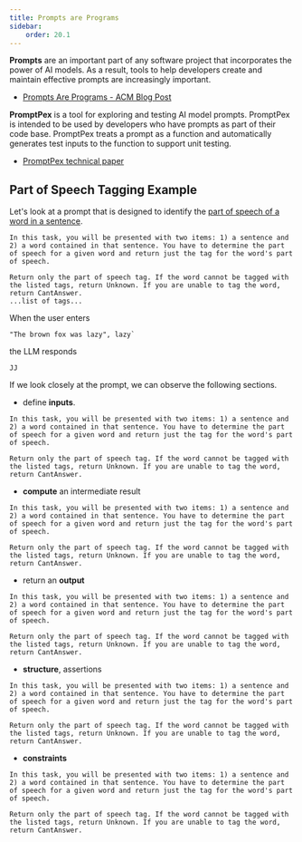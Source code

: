 ```yaml
---
title: Prompts are Programs
sidebar:
    order: 20.1
---
```


**Prompts** are an important part of any software project that incorporates
the power of AI models. As a result, tools to help developers create and maintain
effective prompts are increasingly important.

- [Prompts Are Programs - ACM Blog Post](https://blog.sigplan.org/2024/10/22/prompts-are-programs/)

**PromptPex** is a tool for exploring and testing AI model prompts. PromptPex is
intended to be used by developers who have prompts as part of their code base.
PromptPex treats a prompt as a function and automatically generates test inputs
to the function to support unit testing.

- [PromptPex technical paper](http://arxiv.org/abs/2503.05070)

## Part of Speech Tagging Example

Let's look at a prompt that is designed to identify the [part of speech of a word in a sentence](https://github.com/microsoft/promptpex/blob/dev/samples/speech-tag/speech-tag.prompty).

```text wrap
In this task, you will be presented with two items: 1) a sentence and 2) a word contained in that sentence. You have to determine the part of speech for a given word and return just the tag for the word's part of speech. ​

Return only the part of speech tag. If the word cannot be tagged with the listed tags, return Unknown. If you are unable to tag the word, return CantAnswer.
...list of tags...
```

When the user enters 

```text wrap
"The brown fox was lazy", lazy`
``` 

the LLM responds 

```text wrap
JJ
```

If we look closely at the prompt, we can observe the following sections.

- define **inputs**. 

```text wrap ins="two items: 1) a sentence and 2) a word contained in that sentence"
In this task, you will be presented with two items: 1) a sentence and 2) a word contained in that sentence. You have to determine the part of speech for a given word and return just the tag for the word's part of speech. ​

Return only the part of speech tag. If the word cannot be tagged with the listed tags, return Unknown. If you are unable to tag the word, return CantAnswer.
```

- **compute** an intermediate result

```text wrap ins="determine the part of speech"
In this task, you will be presented with two items: 1) a sentence and 2) a word contained in that sentence. You have to determine the part of speech for a given word and return just the tag for the word's part of speech. ​

Return only the part of speech tag. If the word cannot be tagged with the listed tags, return Unknown. If you are unable to tag the word, return CantAnswer.
```

- return an **output**

```text wrap ins="return just the tag for the word's part of speech."
In this task, you will be presented with two items: 1) a sentence and 2) a word contained in that sentence. You have to determine the part of speech for a given word and return just the tag for the word's part of speech. ​

Return only the part of speech tag. If the word cannot be tagged with the listed tags, return Unknown. If you are unable to tag the word, return CantAnswer.
```

- **structure**, assertions

```text wrap ins="If the word cannot be tagged with the listed tags, return Unknown."
In this task, you will be presented with two items: 1) a sentence and 2) a word contained in that sentence. You have to determine the part of speech for a given word and return just the tag for the word's part of speech. ​

Return only the part of speech tag. If the word cannot be tagged with the listed tags, return Unknown. If you are unable to tag the word, return CantAnswer.
```

- **constraints**

```text wrap ins="Return only the part of speech tag."
In this task, you will be presented with two items: 1) a sentence and 2) a word contained in that sentence. You have to determine the part of speech for a given word and return just the tag for the word's part of speech. ​

Return only the part of speech tag. If the word cannot be tagged with the listed tags, return Unknown. If you are unable to tag the word, return CantAnswer.
```
